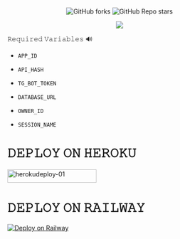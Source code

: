 <h1 align="center">
  <b>  </b>
</h1>

<p align="center" > <img alt="GitHub forks" src="https://img.shields.io/github/forks/Tellybots/Uploader-Bot?label=%F0%9F%8D%B4Forks&logoColor=blue&style=social">
<img alt="GitHub Repo stars" src="https://img.shields.io/github/stars/Tellybots/Uploader-Bot?label=%E2%AD%90%EF%B8%8FStars&logoColor=blue&style=social"> </p>

<p align="center"><a href="https://github.com/Tellybots/Uploader-Bot"><img src="https://github-readme-stats.vercel.app/api/pin?username=Tellybots&show_icons=true&theme=dracula&hide_border=true&repo=Uploader-Bot"></a></p>



  
𝚁𝚎𝚚𝚞𝚒𝚛𝚎𝚍 𝚅𝚊𝚛𝚒𝚊𝚋𝚕𝚎𝚜 🔊

* `APP_ID`

* `API_HASH`

* `TG_BOT_TOKEN`

* `DATABASE_URL`

* `OWNER_ID`

* `SESSION_NAME`




<h1 align="left">
  <b> 𝙳𝙴𝙿𝙻𝙾𝚈 𝙾𝙽 𝙷𝙴𝚁𝙾𝙺𝚄 </b>
</h1>



<p align="left"><a href="https://heroku.com/deploy?template=https://github.com/Tellybots/Uploader-Bot">
    <img src="https://img.shields.io/badge/Deploy%20To Heroku-purple?style=for-the-badge&logo=Heroku" alt="herokudeploy-01" border="0" height="30" width="200"></a>
</p>


<h1 align="left">
  <b> 𝙳𝙴𝙿𝙻𝙾𝚈 𝙾𝙽 𝚁𝙰𝙸𝙻𝚆𝙰𝚈 </b>
</h1>



[![Deploy on Railway](https://railway.app/button.svg)](https://railway.app/new/template?template=https%3A%2F%2Fgithub.com%2FRidhan-Github%2FUploader-Bot%2Ftree%2FDev&plugins=mongodb&envs=WEBHOOK%2CTG_BOT_TOKEN%2CAPP_ID%2CAPI_HASH%2COWNER_ID%2CDATABASE_URL%2CSESSION_NAME%2CCHUNK_SIZE%2CHTTP_PROXY&optionalEnvs=HTTP_PROXY&WEBHOOKDesc=Setting+this+to+ANYTHING+will+enable+webhooks+when+in+env+mode&TG_BOT_TOKENDesc=Your+bot+token%2C+as+a+string.&APP_IDDesc=Get+this+value+from+https%3A%2F%2Fmy.telegram.org&API_HASHDesc=Get+this+value+from+https%3A%2F%2Fmy.telegram.org&OWNER_IDDesc=Your+Telegram+ID&DATABASE_URLDesc=Your+MongoDB+URI&SESSION_NAMEDesc=Your+Session+Name&CHUNK_SIZEDesc=chunk+size+that+should+be+used+with+requests&HTTP_PROXYDesc=proxy+for+accessing+youtube-dl+in+GeoRestricted+Areas.+Get+your+own+proxy+from+https%3A%2F%2Fgithub.com%2Frg3%2Fyoutube-dl%2Fissues%2F1091%23issuecomment-230163061&WEBHOOKDefault=ANYTHING&SESSION_NAMEDefault=URL-UPLOADER&CHUNK_SIZEDefault=128&referralCode=Disney)


